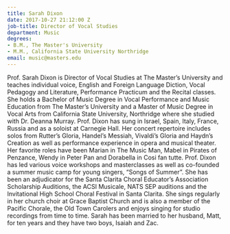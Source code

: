 ```yaml
---
title: Sarah Dixon
date: 2017-10-27 21:12:00 Z
job-title: Director of Vocal Studies
department: Music
degrees:
- B.M., The Master's University
- M.M., California State University Northridge
email: music@masters.edu
---
```


Prof. Sarah Dixon is Director of Vocal Studies at The Master’s University and teaches individual voice, English and Foreign Language Diction, Vocal Pedagogy and Literature, Performance Practicum and the Recital classes. She holds a Bachelor of Music Degree in Vocal Performance and Music Education from The Master’s University and a Master of Music Degree in Vocal Arts from California State University, Northridge where she studied with Dr. Deanna Murray. Prof. Dixon has sung in Israel, Spain, Italy, France, Russia and as a soloist at Carnegie Hall. Her concert repertoire includes solos from Rutter’s Gloria, Handel’s Messiah, Vivaldi’s Gloria and Haydn’s Creation as well as performance experience in opera and musical theater. Her favorite roles have been Marian in The Music Man, Mabel in Pirates of Penzance, Wendy in Peter Pan and Dorabella in Cosi fan tutte. Prof. Dixon has led various voice workshops and masterclasses as well as co-founded a summer music camp for young singers, “Songs of Summer”. She has been an adjudicator for the Santa Clarita Choral Educator’s Association Scholarship Auditions, the ACSI Musicale, NATS SEP auditions and the Invitational High School Choral Festival in Santa Clarita. She sings regularly in her church choir at Grace Baptist Church and is also a member of the Pacific Chorale, the Old Town Carolers and enjoys singing for studio recordings from time to time. Sarah has been married to her husband, Matt, for ten years and they have two boys, Isaiah and Zac.